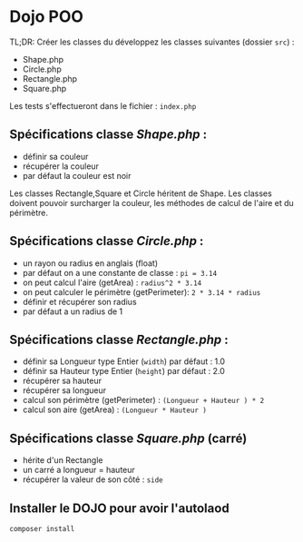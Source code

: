 # Dojo POO

TL;DR: Créer les classes du  développez les classes suivantes (dossier `src`) : 

- Shape.php
- Circle.php
- Rectangle.php
- Square.php 

Les tests s'effectueront dans le fichier : `index.php` 

## Spécifications classe *Shape.php* : 
- définir sa couleur
- récupérer la couleur
- par défaut la couleur est noir


Les classes Rectangle,Square et Circle héritent de Shape.
Les classes doivent pouvoir surcharger la couleur, les méthodes de calcul de l'aire et du  périmètre.

## Spécifications classe *Circle.php* : 
- un rayon ou radius  en anglais (float)
- par défaut on a une constante de classe : `pi = 3.14`
- on peut calcul l'aire  (getArea) : `radius^2 * 3.14`
- on peut calculer le périmètre (getPerimeter): `2 * 3.14 * radius`
- définir et récupérer son radius
- par défaut a un radius de 1 
 

## Spécifications classe *Rectangle.php* : 
- définir sa Longueur type Entier (`width`) par défaut : 1.0
- définir sa Hauteur  type Entier (`height`) par défaut : 2.0
- récupérer sa hauteur 
- récupérer sa longueur 
- calcul son périmètre (getPerimeter) : `(Longueur + Hauteur ) * 2`
- calcul son aire (getArea) : `(Longueur * Hauteur )`

## Spécifications classe *Square.php* (carré) 
- hérite d'un Rectangle
- un carré a longueur = hauteur
- récupérer la valeur de son côté : `side`

## Installer le DOJO pour avoir l'autolaod

`composer install`